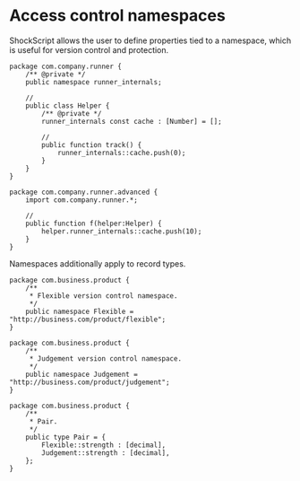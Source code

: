 # Access control namespaces

ShockScript allows the user to define properties tied to a namespace, which is useful for version control and protection.

```
package com.company.runner {
    /** @private */
    public namespace runner_internals;

    //
    public class Helper {
        /** @private */
        runner_internals const cache : [Number] = [];

        //
        public function track() {
            runner_internals::cache.push(0);
        }
    }
}

package com.company.runner.advanced {
    import com.company.runner.*;

    //
    public function f(helper:Helper) {
        helper.runner_internals::cache.push(10);
    }
}
```

Namespaces additionally apply to record types.

```
package com.business.product {
    /**
     * Flexible version control namespace.
     */
    public namespace Flexible = "http://business.com/product/flexible";
}

package com.business.product {
    /**
     * Judgement version control namespace.
     */
    public namespace Judgement = "http://business.com/product/judgement";
}

package com.business.product {
    /**
     * Pair.
     */
    public type Pair = {
        Flexible::strength : [decimal],
        Judgement::strength : [decimal],
    };
}
```
